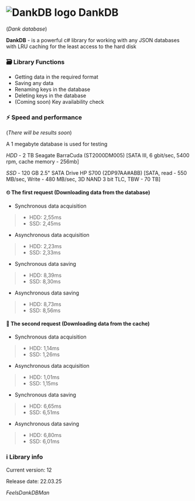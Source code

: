 
# ![DankDB logo](https://i.imgur.com/QlxO6Ob.png) DankDB
(*Dank database*)

**DankDB** - is a powerful c# library for working with any JSON databases with LRU caching for the least access to the hard disk

### 🗃️ Library Functions
- Getting data in the required format
- Saving any data
- Renaming keys in the database
- Deleting keys in the database
- (Coming soon) Key availability check

### ⚡️ Speed and performance
(*There will be results soon*)

A 1 megabyte database is used for testing

*HDD* - 2 TB Seagate BarraCuda (ST2000DM005) [SATA III, 6 gbit/sec, 5400 rpm, cache memory - 256mb]

*SSD* - 120 GB 2.5" SATA Drive HP S700 (2DP97AA#ABB) [SATA, read - 550 MB/sec, Write - 480 MB/sec, 3D NAND 3 bit TLC, TBW - 70 TB]
#### ⏲ The first request (Downloading data from the database)
- Synchronous data acquisition
> - HDD: 2,55ms
> - SSD: 2,45ms
- Asynchronous data acquisition
> - HDD: 2,23ms
> - SSD: 2,33ms
- Synchronous data saving
> - HDD: 8,39ms
> - SSD: 8,30ms
- Asynchronous data saving
> - HDD: 8,73ms
> - SSD: 8,56ms

#### 🚀 The second request (Downloading data from the cache)
- Synchronous data acquisition
> - HDD: 1,14ms
> - SSD: 1,26ms
- Asynchronous data acquisition
> - HDD: 1,01ms
> - SSD: 1,15ms
- Synchronous data saving
> - HDD: 6,65ms
> - SSD: 6,51ms
- Asynchronous data saving
> - HDD: 6,80ms
> - SSD: 6,01ms

### ℹ️ Library info
Current version: 12

Release date: 22.03.25

*FeelsDankDBMan*